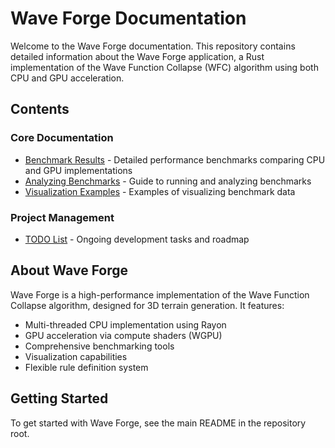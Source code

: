 # Wave Forge Documentation

Welcome to the Wave Forge documentation. This repository contains detailed information about the Wave Forge application, a Rust implementation of the Wave Function Collapse (WFC) algorithm using both CPU and GPU acceleration.

## Contents

### Core Documentation

- [Benchmark Results](benchmarks/README.md) - Detailed performance benchmarks comparing CPU and GPU implementations
- [Analyzing Benchmarks](benchmarks/analyzing_benchmarks.md) - Guide to running and analyzing benchmarks
- [Visualization Examples](benchmarks/visualization_examples.md) - Examples of visualizing benchmark data

### Project Management

- [TODO List](todos/TODO.md) - Ongoing development tasks and roadmap

## About Wave Forge

Wave Forge is a high-performance implementation of the Wave Function Collapse algorithm, designed for 3D terrain generation. It features:

- Multi-threaded CPU implementation using Rayon
- GPU acceleration via compute shaders (WGPU)
- Comprehensive benchmarking tools
- Visualization capabilities
- Flexible rule definition system

## Getting Started

To get started with Wave Forge, see the main README in the repository root.
